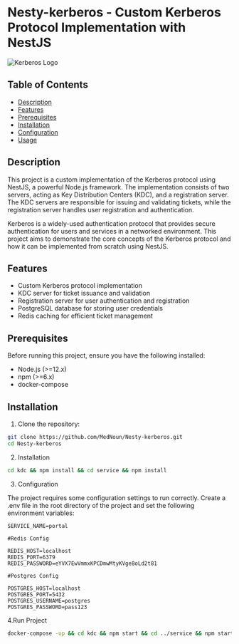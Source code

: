 # Nesty-kerberos - Custom Kerberos Protocol Implementation with NestJS

![Kerberos Logo](https://miro.medium.com/v2/resize:fit:700/0*Qeh4qhAIiY1zxjCR.gif)

## Table of Contents

- [Description](#description)
- [Features](#features)
- [Prerequisites](#prerequisites)
- [Installation](#installation)
- [Configuration](#configuration)
- [Usage](#usage)

## Description

This project is a custom implementation of the Kerberos protocol using NestJS, a powerful Node.js framework. The implementation consists of two servers, acting as Key Distribution Centers (KDC), and a registration server. The KDC servers are responsible for issuing and validating tickets, while the registration server handles user registration and authentication.

Kerberos is a widely-used authentication protocol that provides secure authentication for users and services in a networked environment. This project aims to demonstrate the core concepts of the Kerberos protocol and how it can be implemented from scratch using NestJS.

## Features

- Custom Kerberos protocol implementation
- KDC server for ticket issuance and validation
- Registration server for user authentication and registration
- PostgreSQL database for storing user credentials
- Redis caching for efficient ticket management

## Prerequisites

Before running this project, ensure you have the following installed:

- Node.js (>=12.x)
- npm (>=6.x)
- docker-compose

## Installation

1. Clone the repository:

```bash
git clone https://github.com/MedNoun/Nesty-kerberos.git
cd Nesty-kerberos
```
2. Installation

```bash
cd kdc && npm install && cd service && npm install
```
3. Configuration

The project requires some configuration settings to run correctly. Create a .env file in the root directory of the project and set the following environment variables:
```
SERVICE_NAME=portal

#Redis Config

REDIS_HOST=localhost
REDIS_PORT=6379
REDIS_PASSWORD=eYVX7EwVmmxKPCDmwMtyKVge8oLd2t81

#Postgres Config

POSTGRES_HOST=localhost
POSTGRES_PORT=5432
POSTGRES_USERNAME=postgres
POSTGRES_PASSWORD=pass123
```
4.Run Project
```bash
docker-compose -up && cd kdc && npm start && cd ../service && npm start
```

